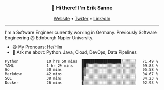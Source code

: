 <h3 align="center">👋 Hi there! I'm Erik Sanne</h3>
<p align="center">
  <a href="https://eriksanne.com">Website</a> •
  <a href="https://twitter.com/ErikKonradSanne">Twitter</a> •
  <a href="https://www.linkedin.com/in/eriksanne/">LinkedIn</a>
</p>

---
I'm a Software Engineer currently working in Germany. Previously Software Engineering @ Edinburgh Napier University.

- 😄 My Pronouns: He/Him
- 💬 Ask me about: Python, Java, Cloud, DevOps, Data Pipelines

<!--START_SECTION:waka-->

```text
Python             10 hrs 50 mins  ██████████████████░░░░░░░   71.49 %
YAML               1 hr 29 mins    ██▒░░░░░░░░░░░░░░░░░░░░░░   09.83 %
Go                 50 mins         █▒░░░░░░░░░░░░░░░░░░░░░░░   05.58 %
Markdown           42 mins         █▒░░░░░░░░░░░░░░░░░░░░░░░   04.67 %
SQL                38 mins         █░░░░░░░░░░░░░░░░░░░░░░░░   04.23 %
Docker             26 mins         ▓░░░░░░░░░░░░░░░░░░░░░░░░   02.93 %
```

<!--END_SECTION:waka-->
